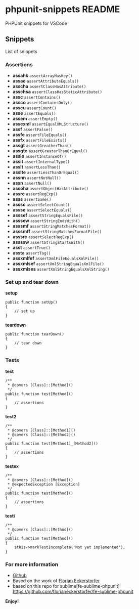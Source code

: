 # phpunit-snippets README

PHPUnit snippets for VSCode

Snippets
--------

List of snippets

### Assertions

- **assahk** `assertArrayHasKey()`
- **assae** `assertAttributeEquals()`
- **asscha** `assertClassHasAttribute()`
- **asschsa** `assertClassHasStaticAttribute()`
- **assc** `assertContains()`
- **assco** `assertContainsOnly()`
- **asscu** `assertCount()`
- **asse** `assertEquals()`
- **assem** `assertEmpty()`
- **assexml** `assertEqualXMLStructure()`
- **assf** `assertFalse()`
- **assfe** `assertFileEquals()`
- **assfx** `assertFileExists()`
- **assgt** `assertGreatherThan()`
- **assgte** `assertGreaterThanOrEqual()`
- **assio** `assertInstanceOf()`
- **assit** `assertInternalType()`
- **asslt** `assertLessThan()`
- **asslte** `assertLessThanOrEqual()`
- **assnn** `assertNotNull()`
- **assn** `assertNull()`
- **assoha** `assertObjectHasAttribute()`
- **assre** `assertRegExp()`
- **asss** `assertSame()`
- **asssc** `assertSelectCount()`
- **assse** `assertSelectEquals()`
- **asssef** `assertStringEqualsFile()`
- **asssew** `assertStringEndsWith()`
- **asssmf** `assertStringMatchesFormat()`
- **asssmff** `assertStringMatchesFormatFile()`
- **asssre** `assertSelectRegExp()`
- **assssw** `assertStringStartsWith()`
- **asst** `assertTrue()`
- **assta** `assertTag()`
- **assxmlfef** `assertXmlFileEqualsXmlFile()`
- **assxmlsef** `assertXmlStringEqualsXmlFile()`
- **assxmlses** `assertXmlStringEqualsXmlString()`

### Set up and tear down

**setup**

	public function setUp()
	{
		// set up
	}

**teardown**

	public function tearDown()
	{
		// tear down
	}

### Tests

**test**

	/**
	 * @covers [Class]::[Method]()
	 */
	public function test[Method]()
	{
		// assertions
	}

**test2**

	/**
	 * @covers [Class]::[Method1]()
	 * @covers [Class]::[Method2]()
	 */
	public function test[Method1]_[Method2]()
	{
		// assertions
	}

**testex**

	/**
	 * @covers [Class]::[Method]()
	 * @expectedException [Exception]
	 */
	public function test[Method]()
	{
		// assertions
	}

**testi**

	/**
	 * @covers [Class]::[Method]()
	 */
	public function test[Method]()
	{
	    $this->markTestIncomplete('Not yet implemented');
	}


### For more information
* [Github](https://github.com/securingsincity/vs-code-phpunit-snippets)
* Based on the work of [Florian Eckerstorfer](http://florianeckerstorfer.com)  
* based on this repo for sublime[fe-sublime-phpunit] https://github.com/florianeckerstorfer/fe-sublime-phpunit

**Enjoy!**